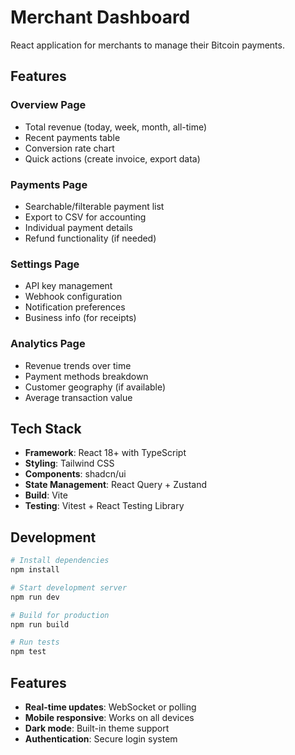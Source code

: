 # Merchant Dashboard

React application for merchants to manage their Bitcoin payments.

## Features

### Overview Page
- Total revenue (today, week, month, all-time)
- Recent payments table
- Conversion rate chart
- Quick actions (create invoice, export data)

### Payments Page
- Searchable/filterable payment list
- Export to CSV for accounting
- Individual payment details
- Refund functionality (if needed)

### Settings Page
- API key management
- Webhook configuration
- Notification preferences
- Business info (for receipts)

### Analytics Page
- Revenue trends over time
- Payment methods breakdown
- Customer geography (if available)
- Average transaction value

## Tech Stack

- **Framework**: React 18+ with TypeScript
- **Styling**: Tailwind CSS
- **Components**: shadcn/ui
- **State Management**: React Query + Zustand
- **Build**: Vite
- **Testing**: Vitest + React Testing Library

## Development

```bash
# Install dependencies
npm install

# Start development server
npm run dev

# Build for production
npm run build

# Run tests
npm test
```

## Features

- **Real-time updates**: WebSocket or polling
- **Mobile responsive**: Works on all devices
- **Dark mode**: Built-in theme support
- **Authentication**: Secure login system
